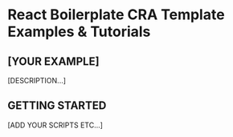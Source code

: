 # React Boilerplate CRA Template Examples & Tutorials

## [YOUR EXAMPLE]

[DESCRIPTION...]

## GETTING STARTED

[ADD YOUR SCRIPTS ETC...]
